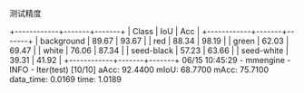 测试精度

+------------+-------+-------+
|   Class    |  IoU  |  Acc  |
+------------+-------+-------+
| background | 89.67 | 93.67 |
|    red     | 88.34 | 98.19 |
|   green    | 62.03 | 69.47 |
|   white    | 76.06 | 87.34 |
| seed-black | 57.23 | 63.66 |
| seed-white | 39.31 | 41.92 |
+------------+-------+-------+
06/15 10:45:29 - mmengine - INFO - Iter(test) [10/10]  aAcc: 92.4400  mIoU: 68.7700  mAcc: 75.7100  data_time: 0.0169  time: 1.0189

